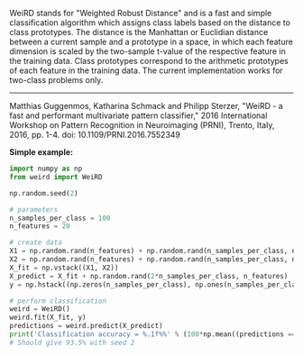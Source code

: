 WeiRD stands for "Weighted Robust Distance" and is a fast and simple classification algorithm
which assigns class labels based on the distance to class prototypes. The distance is the
Manhattan or Euclidian distance between a current sample and a prototype in a space, in which
each feature dimension is scaled by the two-sample t-value of the respective feature in the
training data. Class prototypes correspond to the arithmetic prototypes of each feature in the
training data. The current implementation works for two-class problems only.
__________________________________________________________________________
Matthias Guggenmos, Katharina Schmack and Philipp Sterzer, "WeiRD - a fast and performant
multivariate pattern classifier," 2016 International Workshop on Pattern Recognition in
Neuroimaging (PRNI), Trento, Italy, 2016, pp. 1-4. doi: 10.1109/PRNI.2016.7552349

**Simple example:**

```python
import numpy as np
from weird import WeiRD

np.random.seed(2)

# parameters
n_samples_per_class = 100
n_features = 20

# create data
X1 = np.random.rand(n_features) + np.random.rand(n_samples_per_class, n_features)
X2 = np.random.rand(n_features) + np.random.rand(n_samples_per_class, n_features)
X_fit = np.vstack((X1, X2))
X_predict = X_fit + np.random.rand(2*n_samples_per_class, n_features)
y = np.hstack((np.zeros(n_samples_per_class), np.ones(n_samples_per_class)))

# perform classification
weird = WeiRD()
weird.fit(X_fit, y)
predictions = weird.predict(X_predict)
print('Classification accuracy = %.1f%%' % (100*np.mean((predictions == y))))
# Should give 93.5% with seed 2
```
